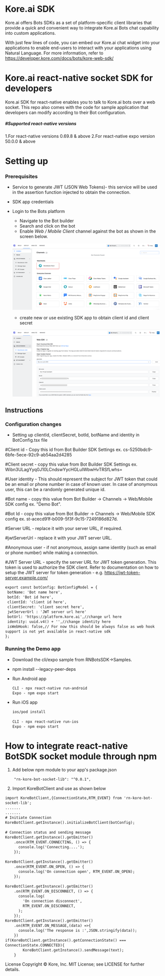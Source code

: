 # Kore.ai SDK
Kore.ai offers Bots SDKs as a set of platform-specific client libraries that provide a quick and convenient way to integrate Kore.ai Bots chat capability into custom applications.

With just few lines of code, you can embed our Kore.ai chat widget into your applications to enable end-users to interact with your applications using Natural Language. For more information, refer to https://developer.kore.com/docs/bots/kore-web-sdk/

# Kore.ai react-native socket SDK for developers

Kore.ai SDK for react-native enables you to talk to Kore.ai bots over a web socket. This repo also comes with the code for sample application that developers can modify according to their Bot configuration.

##### #Supported react-native versions
1.For react-native versions 0.69.8 & above
2.For react-native expo version 50.0.0 & above



# Setting up

### Prerequisites
* Service to generate JWT (JSON Web Tokens)- this service will be used in the assertion function injected to obtain the connection.
* SDK app credentials 
* Login to the Bots platform
	* Navigate to the Bot builder
	* Search and click on the bot 
	* Enable *Web / Mobile Client* channel against the bot as shown in the screen below.
		
	![Add bot to Web/Mobile Client channel](https://github.com/Koredotcom/android-kore-sdk/blob/master/channels.png)
	
	* create new or use existing SDK app to obtain client id and client secret
	
	![Obtain Client id and Client secret](https://github.com/Koredotcom/android-kore-sdk/blob/master/web-mobile-client-channel.png)

## Instructions

### Configuration changes
* Setting up clientId, clientSecret, botId, botName and identity in BotConfig.tsx file

#Client id - Copy this id from Bot Builder SDK Settings ex. cs-5250bdc9-6bfe-5ece-92c9-ab54aa2d4285

#Client secret - copy this value from Bot Builder SDK Settings ex. Wibn3ULagYyq0J10LCndswYycHGLuIWbwHvTRSfLwhs=
 
#User identity - This should represent the subject for JWT token that could be an email or phone number in case of known user. In case of anonymous user, this can be a randomly generated unique id.

#Bot name - copy this value from Bot Builder -> Channels -> Web/Mobile SDK config  ex. "Demo Bot".

#Bot Id - copy this value from Bot Builder -> Channels -> Web/Mobile SDK config  ex. st-acecd91f-b009-5f3f-9c15-7249186d827d.

#Server URL - replace it with your server URL, if required.

#jwtServerUrl - replace it with your JWT server URL.

#Anonymous user - if not anonymous, assign same identity (such as email or phone number) while making a connection.

#JWT Server URL - specify the server URL for JWT token generation. This token is used to authorize the SDK client. Refer to documentation on how to setup the JWT server for token generation - e.g. https://jwt-token-server.example.com/

 ```
export const botConfig: BotConfigModel = {
  botName: 'Bot name here',
  botId: 'Bot id here',
  clientId: 'client id here',
  clientSecret: 'client secret here',
  jwtServerUrl : 'JWT server url here'
  botUrl: 'https://platform.kore.ai',//change url here
  identity: uuid.v4() + '',//change identity here
  isWebHook: false,// For now this should be always false as web hook support is not yet available in react-native sdk
};

```

### Running the Demo app
*	Download the cli/expo sample from RNBotsSDK->Samples.
*	npm install --legacy-peer-deps
*	Run Android app 
 	
		CLI - npx react-native run-android
 		Expo - npm expo start
		  
*	Run iOS app

		ios/pod install
 	
		CLI - npx react-native run-ios
 		Expo - npm expo start
 
  
# How to integrate react-native BotSDK socket module through npm

1. Add below npm module to your app's package.json
   
```
    "rn-kore-bot-socket-lib": "^0.0.1",
```
2. Import KoreBotClient and use as shown below
```
import KoreBotClient,{ConnectionState,RTM_EVENT} from 'rn-kore-bot-socket-lib';
.......
.......
# Initiate Connection
KoreBotClient.getInstance().initializeBotClient(botConfig);

# Connection status and sending message
KoreBotClient.getInstance().getEmitter()
    .once(RTM_EVENT.CONNECTING, () => {
      console.log('Connecting....');
    });

KoreBotClient.getInstance().getEmitter()
    .once(RTM_EVENT.ON_OPEN, () => {
      console.log('On connection open', RTM_EVENT.ON_OPEN);
    });

KoreBotClient.getInstance().getEmitter()
    .on(RTM_EVENT.ON_DISCONNECT, () => {
      console.log(
        'On connection disconnect',
        RTM_EVENT.ON_DISCONNECT,
      );
    });
KoreBotClient.getInstance().getEmitter()
	.on(RTM_EVENT.ON_MESSAGE,(data) =>{
      console.log('The response is :',JSON.stringify(data));
    })
if(KoreBotClient.getInstance().getConnectionState() === ConnectionState.CONNECTED){
        KoreBotClient.getInstance().sendMessage(text);
    }
```

License
Copyright © Kore, Inc. MIT License; see LICENSE for further details.
